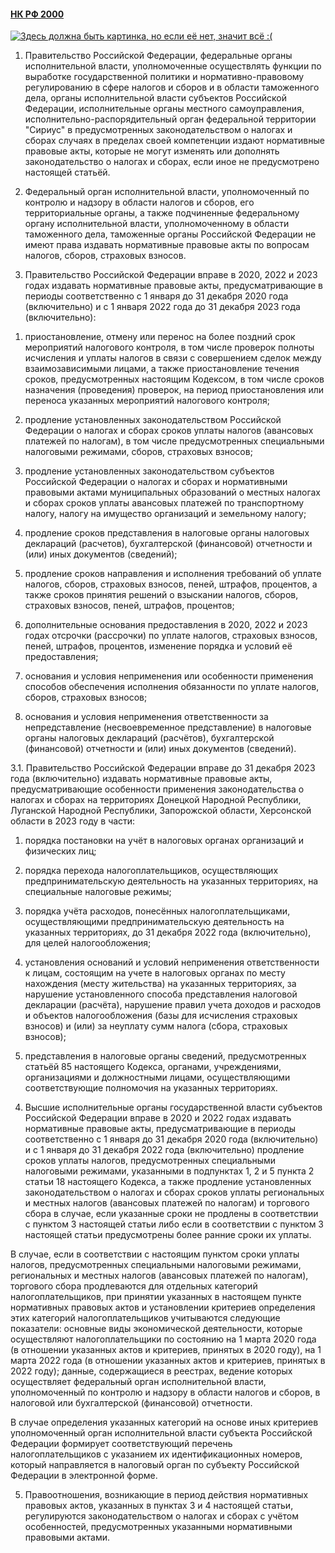 #### [НК РФ 2000](https://lalawland.github.io/eurasia/russia/taxes)

[![Здесь должна быть картинка, но если её нет, значит всё :(](https://sun9-51.userapi.com/impg/-XFTueGq8ROiWfXyIiNGVhvKGnkV--nc1tPsmg/L25Q40sQfFE.jpg?size=544x604&quality=96&sign=89cf92ab8b189f0cec13124eb43f0258&type=album)](https://sun9-51.userapi.com/impg/-XFTueGq8ROiWfXyIiNGVhvKGnkV--nc1tPsmg/L25Q40sQfFE.jpg?size=544x604&quality=96&sign=89cf92ab8b189f0cec13124eb43f0258&type=album)

1. Правительство Российской Федерации, федеральные органы исполнительной власти, уполномоченные осуществлять функции по выработке государственной политики и нормативно-правовому регулированию в сфере налогов и сборов и в области таможенного дела, органы исполнительной власти субъектов Российской Федерации, исполнительные органы местного самоуправления, исполнительно-распорядительный орган федеральной территории "Сириус" в предусмотренных законодательством о налогах и сборах случаях в пределах своей компетенции издают нормативные правовые акты, которые не могут изменять или дополнять законодательство о налогах и сборах, если иное не предусмотрено настоящей статьёй.

2. Федеральный орган исполнительной власти, уполномоченный по контролю и надзору в области налогов и сборов, его территориальные органы, а также подчиненные федеральному органу исполнительной власти, уполномоченному в области таможенного дела, таможенные органы Российской Федерации не имеют права издавать нормативные правовые акты по вопросам налогов, сборов, страховых взносов.

3. Правительство Российской Федерации вправе в 2020, 2022 и 2023 годах издавать нормативные правовые акты, предусматривающие в периоды соответственно с 1 января до 31 декабря 2020 года (включительно) и с 1 января 2022 года до 31 декабря 2023 года (включительно):

1) приостановление, отмену или перенос на более поздний срок мероприятий налогового контроля, в том числе проверок полноты исчисления и уплаты налогов в связи с совершением сделок между взаимозависимыми лицами, а также приостановление течения сроков, предусмотренных настоящим Кодексом, в том числе сроков назначения (проведения) проверок, на период приостановления или переноса указанных мероприятий налогового контроля;

2) продление установленных законодательством Российской Федерации о налогах и сборах сроков уплаты налогов (авансовых платежей по налогам), в том числе предусмотренных специальными налоговыми режимами, сборов, страховых взносов;

3) продление установленных законодательством субъектов Российской Федерации о налогах и сборах и нормативными правовыми актами муниципальных образований о местных налогах и сборах сроков уплаты авансовых платежей по транспортному налогу, налогу на имущество организаций и земельному налогу;

4) продление сроков представления в налоговые органы налоговых деклараций (расчетов), бухгалтерской (финансовой) отчетности и (или) иных документов (сведений);

5) продление сроков направления и исполнения требований об уплате налогов, сборов, страховых взносов, пеней, штрафов, процентов, а также сроков принятия решений о взыскании налогов, сборов, страховых взносов, пеней, штрафов, процентов;

6) дополнительные основания предоставления в 2020, 2022 и 2023 годах отсрочки (рассрочки) по уплате налогов, страховых взносов, пеней, штрафов, процентов, изменение порядка и условий её предоставления;

7) основания и условия неприменения или особенности применения способов обеспечения исполнения обязанности по уплате налогов, сборов, страховых взносов;

8) основания и условия неприменения ответственности за непредставление (несвоевременное представление) в налоговые органы налоговых деклараций (расчётов), бухгалтерской (финансовой) отчетности и (или) иных документов (сведений).

3.1. Правительство Российской Федерации вправе до 31 декабря 2023 года (включительно) издавать нормативные правовые акты, предусматривающие особенности применения законодательства о налогах и сборах на территориях Донецкой Народной Республики, Луганской Народной Республики, Запорожской области, Херсонской области в 2023 году в части:

1) порядка постановки на учёт в налоговых органах организаций и физических лиц;

2) порядка перехода налогоплательщиков, осуществляющих предпринимательскую деятельность на указанных территориях, на специальные налоговые режимы;

3) порядка учёта расходов, понесённых налогоплательщиками, осуществляющими предпринимательскую деятельность на указанных территориях, до 31 декабря 2022 года (включительно), для целей налогообложения;

4) установления оснований и условий неприменения ответственности к лицам, состоящим на учете в налоговых органах по месту нахождения (месту жительства) на указанных территориях, за нарушение установленного способа представления налоговой декларации (расчёта), нарушение правил учета доходов и расходов и объектов налогообложения (базы для исчисления страховых взносов) и (или) за неуплату сумм налога (сбора, страховых взносов);

5) представления в налоговые органы сведений, предусмотренных статьёй 85 настоящего Кодекса, органами, учреждениями, организациями и должностными лицами, осуществляющими соответствующие полномочия на указанных территориях.

4. Высшие исполнительные органы государственной власти субъектов Российской Федерации вправе в 2020 и 2022 годах издавать нормативные правовые акты, предусматривающие в периоды соответственно с 1 января до 31 декабря 2020 года (включительно) и с 1 января до 31 декабря 2022 года (включительно) продление сроков уплаты налогов, предусмотренных специальными налоговыми режимами, указанными в подпунктах 1, 2 и 5 пункта 2 статьи 18 настоящего Кодекса, а также продление установленных законодательством о налогах и сборах сроков уплаты региональных и местных налогов (авансовых платежей по налогам) и торгового сбора в случае, если указанные сроки не продлены в соответствии с пунктом 3 настоящей статьи либо если в соответствии с пунктом 3 настоящей статьи предусмотрены более ранние сроки их уплаты.

В случае, если в соответствии с настоящим пунктом сроки уплаты налогов, предусмотренных специальными налоговыми режимами, региональных и местных налогов (авансовых платежей по налогам), торгового сбора продлеваются для отдельных категорий налогоплательщиков, при принятии указанных в настоящем пункте нормативных правовых актов и установлении критериев определения этих категорий налогоплательщиков учитываются следующие показатели: основные виды экономической деятельности, которые осуществляют налогоплательщики по состоянию на 1 марта 2020 года (в отношении указанных актов и критериев, принятых в 2020 году), на 1 марта 2022 года (в отношении указанных актов и критериев, принятых в 2022 году); данные, содержащиеся в реестрах, ведение которых осуществляет федеральный орган исполнительной власти, уполномоченный по контролю и надзору в области налогов и сборов, в налоговой или бухгалтерской (финансовой) отчетности.

В случае определения указанных категорий на основе иных критериев уполномоченный орган исполнительной власти субъекта Российской Федерации формирует соответствующий перечень налогоплательщиков с указанием их идентификационных номеров, который направляется в налоговый орган по субъекту Российской Федерации в электронной форме.

5. Правоотношения, возникающие в период действия нормативных правовых актов, указанных в пунктах 3 и 4 настоящей статьи, регулируются законодательством о налогах и сборах с учётом особенностей, предусмотренных указанными нормативными правовыми актами.

